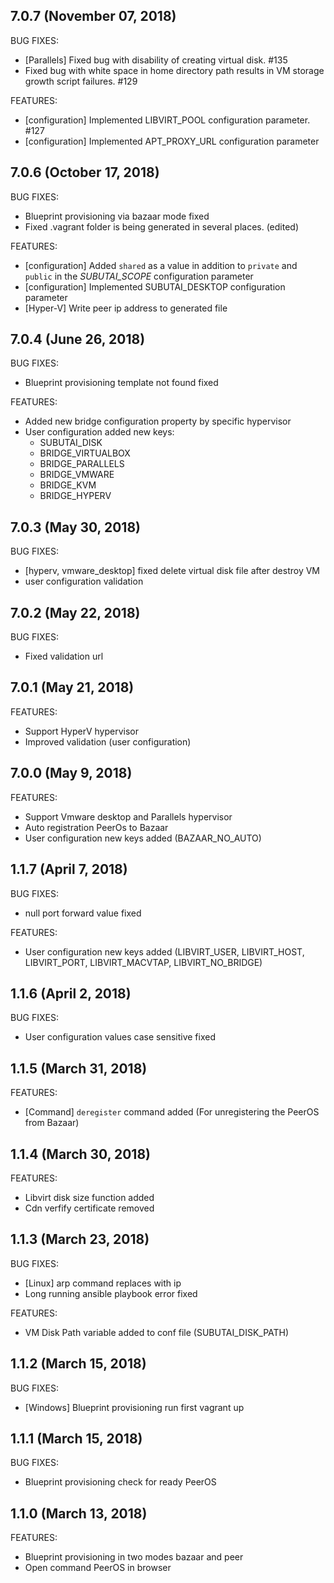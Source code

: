 ## 7.0.7 (November 07, 2018)

BUG FIXES:
  - [Parallels] Fixed bug with disability of creating virtual disk. #135
  - Fixed bug with white space in home directory path results in VM storage growth script failures. #129

FEATURES:  
  - [configuration] Implemented LIBVIRT_POOL configuration parameter. #127
  - [configuration] Implemented APT_PROXY_URL configuration parameter

## 7.0.6 (October 17, 2018)

BUG FIXES:
  - Blueprint provisioning via bazaar mode fixed
  - Fixed .vagrant folder is being generated in several places. (edited)

FEATURES:  
  - [configuration] Added `shared` as a value in addition to `private` and `public` in the *SUBUTAI_SCOPE* configuration parameter
  - [configuration] Implemented SUBUTAI_DESKTOP configuration parameter
  - [Hyper-V] Write peer ip address to generated file

## 7.0.4 (June 26, 2018)

BUG FIXES:
  - Blueprint provisioning template not found fixed 

FEATURES: 
  - Added new bridge configuration property by specific hypervisor
  - User configuration added new keys:
      -  SUBUTAI_DISK
      -  BRIDGE_VIRTUALBOX
      -  BRIDGE_PARALLELS
      -  BRIDGE_VMWARE
      -  BRIDGE_KVM
      -  BRIDGE_HYPERV 

## 7.0.3 (May 30, 2018)
  
BUG FIXES:
  - [hyperv, vmware_desktop] fixed delete virtual disk file after destroy VM
  - user configuration validation 

## 7.0.2 (May 22, 2018)

BUG FIXES:
  - Fixed validation url  

## 7.0.1 (May 21, 2018)

FEATURES:
  - Support HyperV hypervisor
  - Improved validation (user configuration)  

## 7.0.0 (May 9, 2018) 

FEATURES:
  - Support Vmware desktop and Parallels hypervisor    
  - Auto registration PeerOs to Bazaar
  - User configuration new keys added (BAZAAR_NO_AUTO)  

## 1.1.7 (April 7, 2018) 
  
BUG FIXES:
  - null port forward value fixed   

FEATURES:
  - User configuration new keys added (LIBVIRT_USER, LIBVIRT_HOST, LIBVIRT_PORT, LIBVIRT_MACVTAP, LIBVIRT_NO_BRIDGE)  

## 1.1.6 (April 2, 2018)

BUG FIXES:
  - User configuration values case sensitive fixed  

## 1.1.5 (March 31, 2018) 

FEATURES:
  - [Command] `deregister` command added (For unregistering the PeerOS from Bazaar)  

## 1.1.4 (March 30, 2018)

FEATURES: 
  - Libvirt disk size function added
  - Cdn verfify certificate removed  

## 1.1.3 (March 23, 2018)

BUG FIXES:

  - [Linux] arp command replaces with ip
  - Long running ansible playbook error fixed

FEATURES:

  - VM Disk Path variable added to conf file (SUBUTAI_DISK_PATH)  

## 1.1.2 (March 15, 2018)

BUG FIXES:

  - [Windows] Blueprint provisioning run first vagrant up     

## 1.1.1 (March 15, 2018)

BUG FIXES:

  - Blueprint provisioning check for ready PeerOS 

## 1.1.0 (March 13, 2018)

FEATURES:

  - Blueprint provisioning in two modes bazaar and peer
  - Open command PeerOS in browser  